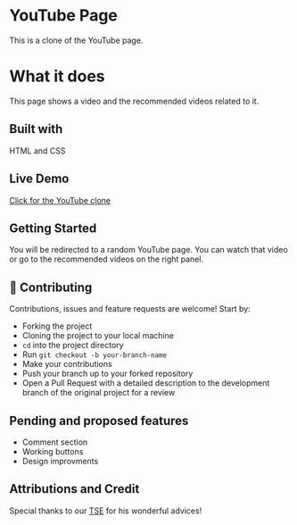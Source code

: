 # YouTube Page
This is a clone of the YouTube page.

# What it does
This page shows a video and the recommended videos related to it.

## Built with
HTML and CSS

## Live Demo
[Click for the YouTube clone](https://raw.githack.com/kblycaglayan/youtube-page/first-review/index.html)

## Getting Started
You will be redirected to a random YouTube page. You can watch that video or go to the recommended videos on the right panel.

## 🤝 Contributing

Contributions, issues and feature requests are welcome! Start by:
* Forking the project
* Cloning the project to your local machine
* `cd` into the project directory
* Run `git checkout -b your-branch-name`
* Make your contributions
* Push your branch up to your forked repository
* Open a Pull Request with a detailed description to the development branch of the original project for a review

## Pending and proposed features
* Comment section
* Working buttons
* Design improvments

## Attributions and Credit
Special thanks to our [TSE](https://github.com/euqueme) for his wonderful advices! 